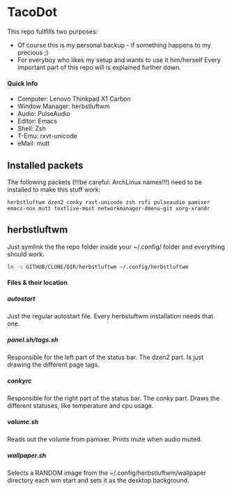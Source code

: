 # TacoDot
This repo fullfills two purposes:
* Of course this is my personal backup - if something happens to my precious ;)
* For everyboy who likes my setup and wants to use it him/herself
Every important part of this repo will is explained further down.

#### Quick Info
* Computer: Lenovo Thinkpad X1 Carbon
* Window Manager: herbstluftwm
* Audio: PulseAudio
* Editor: Emacs
* Shell: Zsh
* T-Emu: rxvt-unicode
* eMail: mutt

## Installed packets
The following packets (!!!be careful: ArchLinux names!!!) need to be installed to make this stuff work:
```archpackets
herbstluftwm dzen2 conky rxvt-unicode zsh rofi pulseaudio pamixer emacs-nox mutt textlive-most networkmanager-dmenu-git xorg-xrandr
```

## herbstluftwm
Just symlink the the repo folder inside your ~/.config/ folder and everything should work.
```zsh
ln -s GITHUB/CLONE/DIR/herbstluftwm ~/.config/herbstluftwm
```
#### Files & their location
##### autostart
Just the regular autostart file. Every herbstuftwm installation needs that one.
##### panel.sh/tags.sh
Responsible for the left part of the status bar. The dzen2 part. Is just drawing the different page tags.
##### conkyrc
Responsible for the right part of the status bar. The conky part. Draws the different statuses, like temperature and cpu usage.
##### volume.sh
Reads out the volume from pamixer. Prints mute when audio muted.
##### wallpaper.sh
Selects a RANDOM image from the ~/.config/herbstluftwm/wallpaper directory each wm start and sets it as the desktop background.
